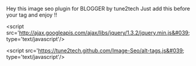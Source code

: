 Hey this image seo plugin for BLOGGER  by tune2tech
Just add this before your </body> tag and enjoy !!

&lt;script src=&#039;http://ajax.googleapis.com/ajax/libs/jquery/1.3.2/jquery.min.js&#039; type=&#039;text/javascript&#039;/&gt;


&lt;script src=&#039;https://tune2tech.github.com/Image-Seo/alt-tags.js&#039; type=&#039;text/javascript&#039;/&gt;
